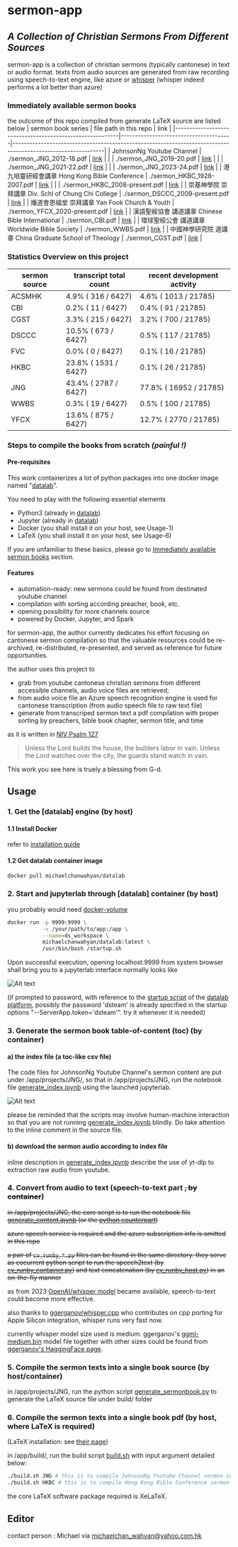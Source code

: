 # sermon-app
## _A Collection of Christian Sermons From Different Sources_

sermon-app is a collection of christian sermons (typically cantonese) in text or audio format.
texts from audio sources are generated from raw recording using speech-to-text engine, like azure or [whisper](https://github.com/openai/whisper) (whisper indeed performs a lot better than azure)

### Immediately available sermon books
the outcome of this repo compiled from generate LaTeX source are listed below
| sermon book series                                       | file path in this repo                | link                                                                                                         |
|----------------------------------------------------------|---------------------------------------|--------------------------------------------------------------------------------------------------------------|
| JohnsonNg Youtube Channel                                | ./sermon_JNG_2012-18.pdf              | [link](https://github.com/michaelchanwahyan/sermon-app/blob/master/sermon_JNG_2012-18.pdf?raw=true)          |
|                                                          | ./sermon_JNG_2019-20.pdf              | [link](https://github.com/michaelchanwahyan/sermon-app/blob/master/sermon_JNG_2019-20.pdf?raw=true)          |
|                                                          | ./sermon_JNG_2021-22.pdf              | [link](https://github.com/michaelchanwahyan/sermon-app/blob/master/sermon_JNG_2021-22.pdf?raw=true)          |
|                                                          | ./sermon_JNG_2023-24.pdf              | [link](https://github.com/michaelchanwahyan/sermon-app/blob/master/sermon_JNG_2023-24.pdf?raw=true)          |
| 港九培靈研經會講章 Hong Kong Bible Conference            | ./sermon_HKBC_1928-2007.pdf           | [link](https://github.com/michaelchanwahyan/sermon-app/blob/master/sermon_HKBC_1928-2007.pdf?raw=true)       |
|                                                          | ./sermon_HKBC_2008-present.pdf        | [link](https://github.com/michaelchanwahyan/sermon-app/blob/master/sermon_HKBC_2008-present.pddf?raw=true)   |
| 崇基神學院 崇拜講章 Div. Schl of Chung Chi College       | ./sermon_DSCCC_2009-present.pdf       | [link](https://github.com/michaelchanwahyan/sermon-app/blob/master/sermon_DSCCC_2009-present.pdf?raw=true)   |
| 播道會恩福堂 崇拜講章 Yan Fook Church & Youth            | ./sermon_YFCX_2020-present.pdf        | [link](https://github.com/michaelchanwahyan/sermon-app/blob/master/sermon_YFCX_2020-present.pdf?raw=true)    |
| 漢語聖經協會 講道講章 Chinese Bible International        | ./sermon_CBI.pdf                      | [link](https://github.com/michaelchanwahyan/sermon-app/blob/master/sermon_CBI.pdf?raw=true)                  |
| 環球聖經公會 講道講章 Worldwide Bible Society            | ./sermon_WWBS.pdf                     | [link](https://github.com/michaelchanwahyan/sermon-app/blob/master/sermon_WWBS.pdf?raw=true)                 |
| 中國神學研究院 道講章 China Graduate School of Theology  | ./sermon_CGST.pdf                     | [link](https://github.com/michaelchanwahyan/sermon-app/blob/master/sermon_CGST.pdf?raw=true)                 |

### Statistics Overview on this project
sermon source | transcript total count | recent development activity
----|----|----
ACSMHK | 4.9% ( 316 / 6427) | 4.6% ( 1013 / 21785)
CBI | 0.2% ( 11 / 6427) | 0.4% ( 91 / 21785)
CGST | 3.3% ( 215 / 6427) | 3.2% ( 700 / 21785)
DSCCC | 10.5% ( 673 / 6427) | 0.5% ( 117 / 21785)
FVC | 0.0% ( 0 / 6427) | 0.1% ( 16 / 21785)
HKBC | 23.8% ( 1531 / 6427) | 0.1% ( 26 / 21785)
JNG | 43.4% ( 2787 / 6427) | 77.8% ( 16952 / 21785)
WWBS | 0.3% ( 19 / 6427) | 0.5% ( 100 / 21785)
YFCX | 13.6% ( 875 / 6427) | 12.7% ( 2770 / 21785)

### Steps to compile the books from scratch _(painful !)_
#### Pre-requisites
This work containerizes a lot of python packages into one docker image named "[datalab](https://github.com/michaelchanwahyan/datalab)".

You need to play with the following essential elements

- Python3 (already in [datalab](https://github.com/michaelchanwahyan/datalab))
- Jupyter (already in [datalab](https://github.com/michaelchanwahyan/datalab))
- Docker (you shall install it on your host, see Usage-1)
- LaTeX (you shall install it on your host, see Usage-6)

If you are unfamiliar to these basics, please go to [Immediately available sermon books](###Immediately-available-sermon-books) section.

#### Features

- automation-ready: new sermons could be found from destinated youtube channel
- compilation with sorting according preacher, book, etc.
- opening possibility for more channels source
- powered by Docker, Jupyter, and Spark

for sermon-app, the author currently dedicates his effort focusing on cantonese sermon compilation so that the valuable resources could be re-archived, re-distributed, re-presented, and served as reference for future opportunities.

the author uses this project to

- grab from youtube cantonese christian sermons from different accessible channels, audio voice files are retrieved;
- from audio voice file an Azure speech recognition engine is used for cantonese transcription (from audio speech file to raw text file)
- generate from transcriped sermon text a pdf compilation with proper sorting by preachers, bible book chapter, sermon title, and time

as it is written in [NIV Psalm 127](https://www.biblegateway.com/passage/?search=Psalm%20127&version=NIV)

> Unless the Lord builds the house,
> the builders labor in vain.
> Unless the Lord watches over the city,
> the guards stand watch in vain.

This work you see here is truely a blessing from G-d.

## Usage

### 1. Get the [datalab] engine (by host)

#### 1.1 Install Docker

refer to [installation guide](https://docs.docker.com/engine/install/)

#### 1.2 Get datalab container image

```bash
docker pull michaelchanwahyan/datalab
```

### 2. Start and jupyterlab through [datalab] container (by host)

you probably would need [docker-volume](https://docs.docker.com/storage/volumes/)

```bash
docker run -p 9999:9999 \
           -v /your/path/to/app:/app \
           --name=ds_workspace \
           michaelchanwahyan/datalab:latest \
           /usr/bin/bash /startup.sh
```

Upon successful execution, opening localhost:9999 from system browser shall bring you to a jupyterlab interface normally looks like

![Alt text](/photos/datalab_home.jpg "datalab home screen")

(if prompted to password, with reference to the [startup script](https://github.com/michaelchanwahyan/datalab/blob/master/startup.sh) of the [datalab platform](https://github.com/michaelchanwahyan/datalab), possibly the password 'dsteam' is already specified in the startup options "--ServerApp.token='dsteam'". try it whenever it is needed)

### 3. Generate the sermon book table-of-content (toc) (by container)

#### a) the index file (a toc-like csv file)

The code files for JohnsonNg Youtube Channel's sermon content are put under /app/projects/JNG/, so that in /app/projects/JNG, run the notebook file [generate_index.ipynb](/projects/JNG/generate_index.ipynb) using the launched jupyterlab.

![Alt text](/photos/index_by_preacher.png "table of content")

please be reminded that the scripts may involve human-machine interaction so that you are not running [generate_index.ipynb](/projects/JNG/generate_index.ipynb) blindly.
Do take attention to the inline comment in the source file.

#### b) download the sermon audio according to index file

inline description in [generate_index.ipynb](/projects/JNG/generate_index.ipynb) describe the use of yt-dlp to extraction raw audio from youtube.

### 4. Convert from audio to text (speech-to-text part ~~, by container~~)

~~in /app/projects/JNG, the core script is to run the notebook file [generate_content.ipynb](/projects/JNG/generate_content.ipynb) (or the [python counterpart](/projects/JNG/generate_content.py))~~

~~azure speech service is required and the azure subscription info is omitted in this repo~~

~~a pair of ```cv_runby_*.py``` files can be found in the same directory. they serve as cocurrent python script to run the speech2text (by [cv_runby_container.py](/projects/JNG/cv_run_container.py)) and text concatenation (by [cv_runby_host.py](/projects/JNG/cv_run_host.py)) in an on-the-fly manner~~

as from 2023 [OpenAI/whisper model](https://github.com/openai/whisper) became available, speech-to-text could become more effective.

also thanks to [ggerganov/whisper.cpp](https://github.com/ggerganov/whisper.cpp) who contributes on cpp porting for Apple Silicon integration, whisper runs very fast now.

currently whisper model size used is medium.  ggerganov's [ggml-medium.bin](https://huggingface.co/ggerganov/whisper.cpp/blob/main/ggml-medium.bin) model file together with other sizes could be found from [ggerganov's HaggingFace page](https://huggingface.co/ggerganov/whisper.cpp/tree/main).

### 5. Compile the sermon texts into a single book source (by host/container)

in /app/projects/JNG, run the python script [generate_sermonbook.py](/projects/JNG/generate_sermonbook.py) to generate the LaTeX source file under build/ folder

### 6. Compile the sermon texts into a single book pdf (by host, where LaTeX is required)

(LaTeX installation: see [their page](https://www.latex-project.org/get/))

in /app/build/, run the build script [build.sh](/build/build.sh) with input argument detailed below:
```bash
./build.sh JNG # this is to compile JohnsonNg Youtube Channel sermon content
./build.sh HKBC # this is to compile Hong Kong Bible Conference sermon content
```
the core LaTeX software package required is XeLaTeX.

## Editor
contact person : Michael via michaelchan_wahyan@yahoo.com.hk


